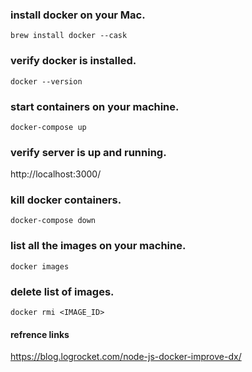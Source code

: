 ### install docker on your Mac.
    brew install docker --cask
    
### verify docker is installed.
    docker --version
    

### start containers on your machine.
    docker-compose up
    

### verify server is up and running.
<a>http://localhost:3000/</a>
    

### kill docker containers.
    docker-compose down
    

### list all the images on your machine.
    docker images
    
### delete list of images.
    docker rmi <IMAGE_ID>

#### refrence links
<a>https://blog.logrocket.com/node-js-docker-improve-dx/</a>
